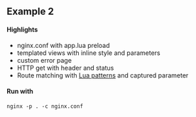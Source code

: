 ## Example 2


#### Highlights
- nginx.conf with app.lua preload
- templated views with inline style and parameters
- custom error page
- HTTP get with header and status
- Route matching with [Lua patterns](https://www.lua.org/pil/20.2.html) and captured parameter


#### Run with
```
nginx -p . -c nginx.conf
```
